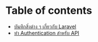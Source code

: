# Table of contents

* [บันทึกสิ่งต่าง ๆ เกี่ยวกับ Laravel](README.md)
* [ทำ Authentication สำหรับ API](authentication-api.md)

